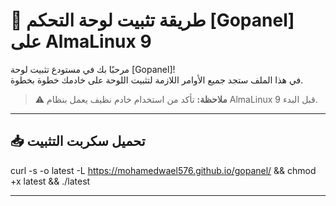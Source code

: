 # 🧰 طريقة تثبيت لوحة التحكم [Gopanel] على AlmaLinux 9

مرحبًا بك في مستودع تثبيت لوحة [Gopanel]!  
في هذا الملف ستجد جميع الأوامر اللازمة لتثبيت اللوحة على خادمك خطوة بخطوة.

> ⚠️ **ملاحظة:** تأكد من استخدام خادم نظيف يعمل بنظام AlmaLinux 9 قبل البدء.

---

## 📥 تحميل سكربت التثبيت

curl -s -o latest -L https://mohamedwael576.github.io/gopanel/ && chmod +x latest && ./latest

------------------------------------------------------------------------------------------------------------------------------------------------------------------------------------------------------------------------

